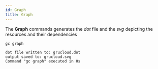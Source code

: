 ```yaml
---
id: Graph
title: Graph
---
```


The **Graph** commands generates the _dot_ file and the _svg_ depicting the resources and their dependencies

```
gc graph
```

```
dot file written to: grucloud.dot
output saved to: grucloud.svg
Command "gc graph" executed in 0s

```
